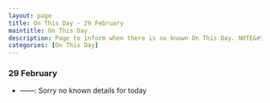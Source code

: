 ```yaml
---
layout: page
title: On This Day - 29 February
maintitle: On This Day
description: Page to inform when there is no known On This Day. NOTE&#58; There may still be comments.
categories: [On This Day]
---
```


### 29 February
* ——: Sorry no known details for today

